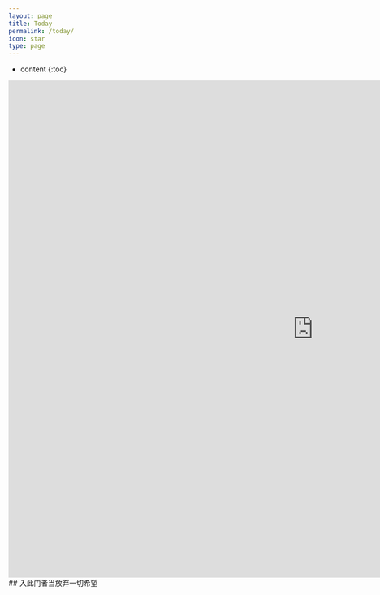 ```yaml
---
layout: page
title: Today
permalink: /today/
icon: star
type: page
---
```

* content
{:toc}
<iframe frameborder="0" width="1200" height="980" scrolling="no" src="http://paper.7h365.com/Members/MemberIndex"></iframe>
## 入此门者当放弃一切希望
